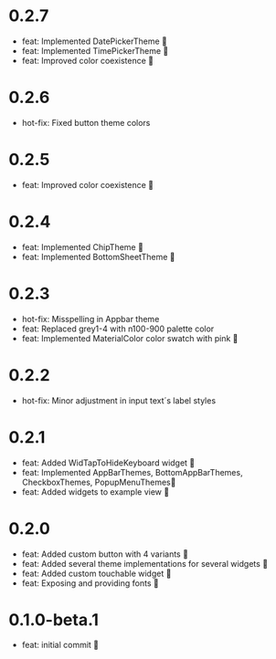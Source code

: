 # 0.2.7
- feat: Implemented DatePickerTheme 🎉
- feat: Implemented TimePickerTheme 🎉
- feat: Improved color coexistence 🎉

# 0.2.6
- hot-fix: Fixed button theme colors

# 0.2.5
- feat: Improved color coexistence 🎉

# 0.2.4
- feat: Implemented ChipTheme 🎉
- feat: Implemented BottomSheetTheme 🎉

# 0.2.3
- hot-fix: Misspelling in Appbar theme
- feat: Replaced grey1-4 with n100-900 palette color
- feat: Implemented MaterialColor color swatch with pink 🎉

# 0.2.2
- hot-fix: Minor adjustment in input text´s label styles

# 0.2.1
- feat: Added WidTapToHideKeyboard widget 🎉
- feat: Implemented AppBarThemes, BottomAppBarThemes, CheckboxThemes, PopupMenuThemes🎉
- feat: Added widgets to example view 🎉
# 0.2.0

- feat: Added custom button with 4 variants 🎉
- feat: Added several theme implementations for several widgets 🎉
- feat: Added custom touchable widget 🎉
- feat: Exposing and providing fonts 🎉

# 0.1.0-beta.1

- feat: initial commit 🎉
